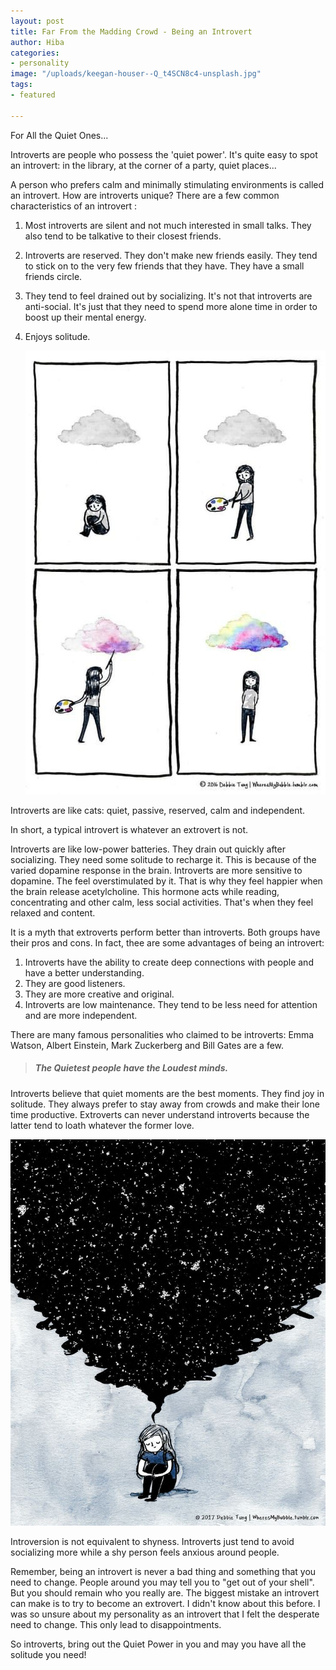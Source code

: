 ```yaml
---
layout: post
title: Far From the Madding Crowd - Being an Introvert
author: Hiba
categories:
- personality
image: "/uploads/keegan-houser--Q_t4SCN8c4-unsplash.jpg"
tags:
- featured

---
```

For All the Quiet Ones...

Introverts are people who possess the 'quiet power'. It's quite easy to spot an introvert: in the library, at the corner of a party, quiet places...

A person who prefers calm and minimally stimulating environments is called an introvert. How are introverts unique? There are a few common characteristics of an introvert :

1. Most introverts are silent and not much interested in small talks. They also tend to be talkative to their closest friends.
2. Introverts are reserved. They don't make new friends easily. They tend to stick on to the very few friends that they have. They have a small friends circle.
3. They tend to feel drained out by socializing. It's not that introverts are anti-social. It's just that they need to spend more alone time in order to boost up their mental energy.
4. Enjoys solitude.

   ![](/uploads/a980f8b896900af789c86054e4399802.jpg)

Introverts are like cats: quiet, passive, reserved, calm and independent.

In short, a typical introvert is whatever an extrovert is not.

Introverts are like low-power batteries. They drain out quickly after socializing. They need some solitude to recharge it. This is because of the varied dopamine response in the brain. Introverts are more sensitive to dopamine. The feel overstimulated by it. That is why they feel happier when the brain release acetylcholine. This hormone acts while reading, concentrating and other calm, less social activities. That's when they feel relaxed and content.

It is a myth that extroverts perform better than introverts. Both groups have their pros and cons. In fact, thee are some advantages of being an introvert:

1. Introverts have the ability to create deep connections with people and have a better understanding.
2. They are good listeners.
3. They are more creative and original.
4. Introverts are low maintenance. They tend to be less need for attention and are more independent.

There are many famous personalities who claimed to be introverts: Emma Watson, Albert Einstein, Mark Zuckerberg and Bill Gates are a few.

> ##### _The Quietest people have the Loudest minds._

Introverts believe that quiet moments are the best moments. They find joy in solitude. They always prefer to stay away from crowds and make their lone time productive. Extroverts can never understand introverts because the latter tend to loath whatever the former love.

![](/uploads/b0de152fbde8d4c18185ed7768d696ad.jpg)

Introversion is not equivalent to shyness. Introverts just tend to avoid socializing more while a shy person feels anxious around people.

Remember, being an introvert is never a bad thing and something that you need to change. People around you may tell you to "get out of your shell". But you should remain who you really are. The biggest mistake an introvert can make is to try to become an extrovert. I didn't know about this before. I was so unsure about my personality as an introvert that I felt the desperate need to change. This only lead to disappointments.

So introverts, bring out the Quiet Power in you and may you have all the solitude you need!